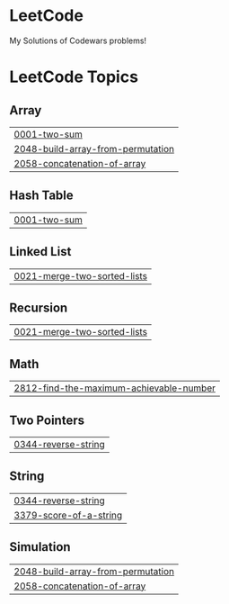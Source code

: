 # LeetCode
My Solutions of Codewars problems!



<!---LeetCode Topics Start-->
# LeetCode Topics
## Array
|  |
| ------- |
| [0001-two-sum](https://github.com/atafah/LeetCode/tree/master/0001-two-sum) |
| [2048-build-array-from-permutation](https://github.com/atafah/LeetCode/tree/master/2048-build-array-from-permutation) |
| [2058-concatenation-of-array](https://github.com/atafah/LeetCode/tree/master/2058-concatenation-of-array) |
## Hash Table
|  |
| ------- |
| [0001-two-sum](https://github.com/atafah/LeetCode/tree/master/0001-two-sum) |
## Linked List
|  |
| ------- |
| [0021-merge-two-sorted-lists](https://github.com/atafah/LeetCode/tree/master/0021-merge-two-sorted-lists) |
## Recursion
|  |
| ------- |
| [0021-merge-two-sorted-lists](https://github.com/atafah/LeetCode/tree/master/0021-merge-two-sorted-lists) |
## Math
|  |
| ------- |
| [2812-find-the-maximum-achievable-number](https://github.com/atafah/LeetCode/tree/master/2812-find-the-maximum-achievable-number) |
## Two Pointers
|  |
| ------- |
| [0344-reverse-string](https://github.com/atafah/LeetCode/tree/master/0344-reverse-string) |
## String
|  |
| ------- |
| [0344-reverse-string](https://github.com/atafah/LeetCode/tree/master/0344-reverse-string) |
| [3379-score-of-a-string](https://github.com/atafah/LeetCode/tree/master/3379-score-of-a-string) |
## Simulation
|  |
| ------- |
| [2048-build-array-from-permutation](https://github.com/atafah/LeetCode/tree/master/2048-build-array-from-permutation) |
| [2058-concatenation-of-array](https://github.com/atafah/LeetCode/tree/master/2058-concatenation-of-array) |
<!---LeetCode Topics End-->
